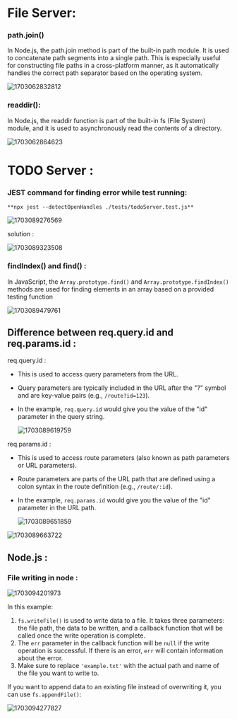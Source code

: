# File Server:

### path.join()

In Node.js, the path.join method is part of the built-in path module. It is used to concatenate path segments into a single path. This is especially useful for constructing file paths in a cross-platform manner, as it automatically handles the correct path separator based on the operating system.

![1703062832812](image/notes/1703062832812.png)

### readdir():

In Node.js, the readdir function is part of the built-in fs (File System) module, and it is used to asynchronously read the contents of a directory.

![1703062864623](image/notes/1703062864623.png)

# TODO Server :

### JEST command for finding error while test running:

    **npx jest --detectOpenHandles ./tests/todoServer.test.js**

![1703089276569](image/notes/1703089276569.png)

solution :

![1703089323508](image/notes/1703089323508.png)

### findIndex() and find() :

In JavaScript, the `Array.prototype.find()` and `Array.prototype.findIndex()` methods are used for finding elements in an array based on a provided testing function

![1703089479761](image/notes/1703089479761.png)

## Difference between req.query.id and req.params.id :

req.query.id :

- This is used to access query parameters from the URL.
- Query parameters are typically included in the URL after the "?" symbol and are key-value pairs (e.g., `/route?id=123`).
- In the example, `req.query.id` would give you the value of the "id" parameter in the query string.

  ![1703089619759](image/notes/1703089619759.png)

req.params.id :

- This is used to access route parameters (also known as path parameters or URL parameters).
- Route parameters are parts of the URL path that are defined using a colon syntax in the route definition (e.g., `/route/:id`).
- In the example, `req.params.id` would give you the value of the "id" parameter in the URL path.

  ![1703089651859](image/notes/1703089651859.png)

![1703089663722](image/notes/1703089663722.png)

## Node.js :

### File writing in node :

![1703094201973](image/notes/1703094201973.png)

In this example:

1. `fs.writeFile()` is used to write data to a file. It takes three parameters: the file path, the data to be written, and a callback function that will be called once the write operation is complete.
2. The `err` parameter in the callback function will be `null` if the write operation is successful. If there is an error, `err` will contain information about the error.
3. Make sure to replace `'example.txt'` with the actual path and name of the file you want to write to.

If you want to append data to an existing file instead of overwriting it, you can use `fs.appendFile()`:

![1703094277827](image/notes/1703094277827.png)
